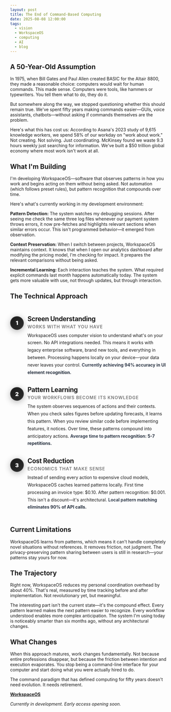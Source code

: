 ```yaml
---
layout: post
title: The End of Command-Based Computing
date: 2025-08-08 12:00:00
tags:
  - vision
  - WorkspaceOS
  - computing
  - AI
  - blog
---
```


## A 50-Year-Old Assumption

In 1975, when Bill Gates and Paul Allen created BASIC for the Altair 8800, they made a reasonable choice: computers would wait for human commands. This made sense. Computers were tools, like hammers or typewriters. You tell them what to do, they do it.

But somewhere along the way, we stopped questioning whether this should remain true. We've spent fifty years making commands easier—GUIs, voice assistants, chatbots—without asking if commands themselves are the problem.

Here's what this has cost us: According to Asana's 2023 study of 9,615 knowledge workers, we spend 58% of our workday on "work about work." Not creating. Not solving. Just coordinating. McKinsey found we waste 9.3 hours weekly just searching for information. We've built a $50 trillion global economy where most work isn't work at all.

## What I'm Building

I'm developing WorkspaceOS—software that observes patterns in how you work and begins acting on them without being asked. Not automation (which follows preset rules), but pattern recognition that compounds over time.

Here's what's currently working in my development environment:

**Pattern Detection:** The system watches my debugging sessions. After seeing me check the same three log files whenever our payment system throws errors, it now pre-fetches and highlights relevant sections when similar errors occur. This isn't programmed behavior—it emerged from observation.

**Context Preservation:** When I switch between projects, WorkspaceOS maintains context. It knows that when I open our analytics dashboard after modifying the pricing model, I'm checking for impact. It prepares the relevant comparisons without being asked.

**Incremental Learning:** Each interaction teaches the system. What required explicit commands last month happens automatically today. The system gets more valuable with use, not through updates, but through interaction.

## The Technical Approach

<style>
.pillars-container {
  margin: 3rem auto;
  max-width: 65ch;
  position: relative;
}

.pillar {
  margin: 2rem 0;
  position: relative;
  padding-left: 3.5rem;
}

.pillar-number {
  position: absolute;
  left: 0;
  top: 0.25rem;
  width: 2.5rem;
  height: 2.5rem;
  background: linear-gradient(135deg, #1a1a1a 0%, #2d2d2d 100%);
  border: 2px solid rgba(255, 255, 255, 0.1);
  border-radius: 50%;
  display: flex;
  align-items: center;
  justify-content: center;
  font-weight: 900;
  font-size: 1.1rem;
  color: white;
  box-shadow: 0 4px 20px rgba(0, 0, 0, 0.3);
}

.pillar-title {
  font-size: 1.3rem;
  font-weight: 700;
  margin-bottom: 0.25rem;
  color: var(--text-primary);
  letter-spacing: -0.02em;
}

.pillar-subtitle {
  font-size: 0.875rem;
  text-transform: uppercase;
  letter-spacing: 0.08em;
  opacity: 0.6;
  margin-bottom: 0.5rem;
  font-weight: 600;
}

.pillar-content {
  line-height: 1.7;
  color: var(--text-secondary);
}

.pillar-highlight {
  background: linear-gradient(120deg, #374151 0%, #1f2937 100%);
  -webkit-background-clip: text;
  -webkit-text-fill-color: transparent;
  background-clip: text;
  font-weight: 700;
}

@media (prefers-color-scheme: dark) {
  .pillar-number {
    background: linear-gradient(135deg, #0f0f0f 0%, #1f1f1f 100%);
    border: 2px solid rgba(255, 255, 255, 0.2);
    box-shadow: 0 4px 20px rgba(0, 0, 0, 0.5);
  }
  .pillar-highlight {
    background: linear-gradient(120deg, #ffffff 0%, #d1d5db 100%);
    -webkit-background-clip: text;
    -webkit-text-fill-color: transparent;
    background-clip: text;
  }
}

@media (max-width: 768px) {
  .pillar {
    padding-left: 3rem;
  }
  .pillar-number {
    width: 2.25rem;
    height: 2.25rem;
    font-size: 1rem;
  }
}
</style>

<div class="pillars-container">

<div class="pillar">
<div class="pillar-number">1</div>
<div class="pillar-title">Screen Understanding</div>
<div class="pillar-subtitle">Works with what you have</div>
<div class="pillar-content">
WorkspaceOS uses computer vision to understand what's on your screen. No API integrations needed. This means it works with legacy enterprise software, brand new tools, and everything in between. Processing happens locally on your device—your data never leaves your control. <span class="pillar-highlight">Currently achieving 94% accuracy in UI element recognition.</span>
</div>
</div>

<div class="pillar">
<div class="pillar-number">2</div>
<div class="pillar-title">Pattern Learning</div>
<div class="pillar-subtitle">Your workflows become its knowledge</div>
<div class="pillar-content">
The system observes sequences of actions and their contexts. When you check sales figures before updating forecasts, it learns this pattern. When you review similar code before implementing features, it notices. Over time, these patterns compound into anticipatory actions. <span class="pillar-highlight">Average time to pattern recognition: 5-7 repetitions.</span>
</div>
</div>

<div class="pillar">
<div class="pillar-number">3</div>
<div class="pillar-title">Cost Reduction</div>
<div class="pillar-subtitle">Economics that make sense</div>
<div class="pillar-content">
Instead of sending every action to expensive cloud models, WorkspaceOS caches learned patterns locally. First time processing an invoice type: $0.10. After pattern recognition: $0.001. This isn't a discount—it's architectural. <span class="pillar-highlight">Local pattern matching eliminates 90% of API calls.</span>
</div>
</div>

</div>

## Current Limitations

WorkspaceOS learns from patterns, which means it can't handle completely novel situations without references. It removes friction, not judgment. The privacy-preserving pattern sharing between users is still in research—your patterns stay yours for now.

## The Trajectory

Right now, WorkspaceOS reduces my personal coordination overhead by about 40%. That's real, measured by time tracking before and after implementation. Not revolutionary yet, but meaningful.

The interesting part isn't the current state—it's the compound effect. Every pattern learned makes the next pattern easier to recognize. Every workflow understood enables more complex anticipation. The system I'm using today is noticeably smarter than six months ago, without any architectural changes.

## What Changes

When this approach matures, work changes fundamentally. Not because entire professions disappear, but because the friction between intention and execution evaporates. You stop being a command-line interface for your computer and start doing what you were actually hired to do.

The command paradigm that has defined computing for fifty years doesn't need evolution. It needs retirement.

**[WorkspaceOS](https://tryworkspaceos.com)**

*Currently in development. Early access opening soon.*